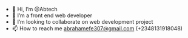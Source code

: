 - 👋 Hi, I’m @Abtech
- 👀 I’m a front end web developer 
- 💞️ I’m looking to collaborate on web development project
- 📫 How to reach me abrahamefe307@gmail.com (+2348131918048)

<!---
Abraham8931/Abraham8931 is a ✨ special ✨ repository because its `README.md` (this file) appears on your GitHub profile.
You can click the Preview link to take a look at your changes.
--->

